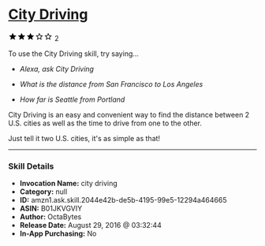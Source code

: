 # [City Driving](http://alexa.amazon.com/#skills/amzn1.ask.skill.2044e42b-de5b-4195-99e5-12294a464665)
![3 stars](../../images/ic_star_black_18dp_1x.png)![3 stars](../../images/ic_star_black_18dp_1x.png)![3 stars](../../images/ic_star_black_18dp_1x.png)![3 stars](../../images/ic_star_border_black_18dp_1x.png)![3 stars](../../images/ic_star_border_black_18dp_1x.png) 2

To use the City Driving skill, try saying...

* *Alexa, ask City Driving*

* *What is the distance from San Francisco to Los Angeles*

* *How far is Seattle from Portland*

City Driving is an easy and convenient way to find the distance between 2 U.S. cities as well as the time to drive from one to the other.

Just tell it two U.S. cities, it's as simple as that!

***

### Skill Details

* **Invocation Name:** city driving
* **Category:** null
* **ID:** amzn1.ask.skill.2044e42b-de5b-4195-99e5-12294a464665
* **ASIN:** B01JKVGVIY
* **Author:** OctaBytes
* **Release Date:** August 29, 2016 @ 03:32:44
* **In-App Purchasing:** No
